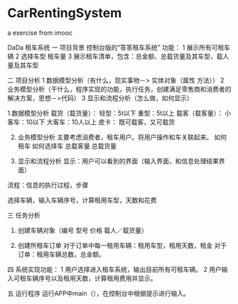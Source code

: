 # CarRentingSystem
a exercise from imooc

DaDa 租车系统
一 项目背景
控制台版的“答答租车系统”
功能：
1 展示所有可租车辆
2 选择车型 租车量
3 展示租车清单，包含：总金额、总载货量及其车型，载人量及其车型

二 项目分析
1 数据模型分析（有什么，现实事物－> 实体对象（属性 方法））
2 业务模型分析（干什么，程序实现的功能，执行任务，创建满足零售商和消费者的解决方案，思想－>代码）
3 显示和流程分析（怎么做，如何显示）

1.数据模型分析
  载货（载货量）：
     轻型：5t以下
     重型：5t以上
  载客（载客量）：
     小客车：10以下
     大客车：10人以上
  皮卡：
     既可载客，又可载货

2. 业务模型分析
主要考虑消费者，租车用户。将用户操作和车关联起来。
  如何租车
  如何选择车
  总载客量
  总载货量

3. 显示和流程分析
显示：用户可以看到的界面（输入界面，和信息处理结果界面）

流程：信息的执行过程，步骤
   
选择车辆，输入车辆序号，计算租用车型，天数和花费

三 任务分析
1. 创建车辆对象（编号 型号 价格 载人／载货量）
    
2. 创建所租车订单
  对于订单中每一租用车辆：租用车型，租用天数，租金
  对于订单：租用车辆总数，总金额。

四 系统实现功能：
1 用户选择进入租车系统，输出目前所有可租车辆。
2 用户输入可租车辆序号以及租用天数，计算租用费用并显示。

五 运行程序
运行APP中main（），在控制台中根据提示进行输入。

   
  

